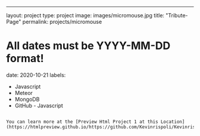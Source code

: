 ---
layout: project
type: project
image: images/micromouse.jpg
title: "Tribute-Page"
permalink: projects/micromouse
# All dates must be YYYY-MM-DD format!
date: 2020-10-21
labels:
 - Javascript
  - Meteor
  - MongoDB
  - GitHub - Javascript
```

You can learn more at the [Preview Html Project 1 at this Location](https://htmlpreview.github.io/https://github.com/Kevinrispoli/Kevinrispoli.github.io/tree/master/images/index.html).



